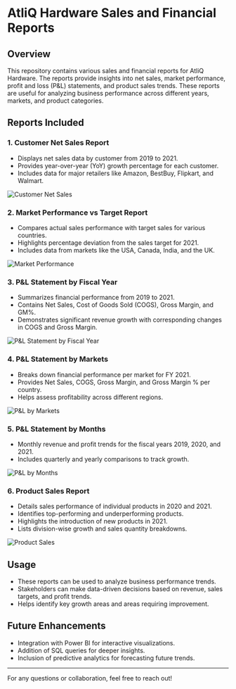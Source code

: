 # AtliQ Hardware Sales and Financial Reports

## Overview
This repository contains various sales and financial reports for AtliQ Hardware. The reports provide insights into net sales, market performance, profit and loss (P&L) statements, and product sales trends. These reports are useful for analyzing business performance across different years, markets, and product categories.

## Reports Included

### 1. **Customer Net Sales Report**
   - Displays net sales data by customer from 2019 to 2021.
   - Provides year-over-year (YoY) growth percentage for each customer.
   - Includes data for major retailers like Amazon, BestBuy, Flipkart, and Walmart.

   ![Customer Net Sales](images/customer_net_sales_report_page_1.png)

### 2. **Market Performance vs Target Report**
   - Compares actual sales performance with target sales for various countries.
   - Highlights percentage deviation from the sales target for 2021.
   - Includes data from markets like the USA, Canada, India, and the UK.

   ![Market Performance](images/market_perf_vs_target_report_page_1.png)

### 3. **P&L Statement by Fiscal Year**
   - Summarizes financial performance from 2019 to 2021.
   - Contains Net Sales, Cost of Goods Sold (COGS), Gross Margin, and GM%.
   - Demonstrates significant revenue growth with corresponding changes in COGS and Gross Margin.

   ![P&L Statement by Fiscal Year](images/P&L_Statement_by_Fiscal_Year_page_1.png)

### 4. **P&L Statement by Markets**
   - Breaks down financial performance per market for FY 2021.
   - Provides Net Sales, COGS, Gross Margin, and Gross Margin % per country.
   - Helps assess profitability across different regions.

   ![P&L by Markets](images/P&L_Statement_by_Markets_page_1.png)

### 5. **P&L Statement by Months**
   - Monthly revenue and profit trends for the fiscal years 2019, 2020, and 2021.
   - Includes quarterly and yearly comparisons to track growth.

   ![P&L by Months](images/P&L_Statement_by_Months_page_1.png)

### 6. **Product Sales Report**
   - Details sales performance of individual products in 2020 and 2021.
   - Identifies top-performing and underperforming products.
   - Highlights the introduction of new products in 2021.
   - Lists division-wise growth and sales quantity breakdowns.

   ![Product Sales](images/pr_sol_page_1.png)

## Usage
- These reports can be used to analyze business performance trends.
- Stakeholders can make data-driven decisions based on revenue, sales targets, and profit trends.
- Helps identify key growth areas and areas requiring improvement.

## Future Enhancements
- Integration with Power BI for interactive visualizations.
- Addition of SQL queries for deeper insights.
- Inclusion of predictive analytics for forecasting future trends.

---
For any questions or collaboration, feel free to reach out!
